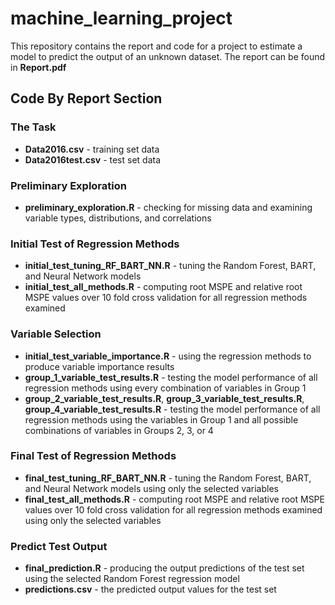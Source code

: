 # machine_learning_project
This repository contains the report and code for a project to estimate a model to predict the output of an unknown dataset. The report can be found in **Report.pdf**

## Code By Report Section
### The Task
- **Data2016.csv** - training set data
- **Data2016test.csv** - test set data

### Preliminary Exploration
- **preliminary_exploration.R** - checking for missing data and examining variable types, distributions, and correlations

### Initial Test of Regression Methods
- **initial_test_tuning_RF_BART_NN.R** - tuning the Random Forest, BART, and Neural Network models
- **initial_test_all_methods.R** - computing root MSPE and relative root MSPE values over 10 fold cross validation for all regression methods examined

### Variable Selection
- **initial_test_variable_importance.R** - using the regression methods to produce variable importance results
- **group_1_variable_test_results.R** - testing the model performance of all regression methods using every combination of variables in Group 1
- **group_2_variable_test_results.R**, **group_3_variable_test_results.R**, **group_4_variable_test_results.R** - testing the model performance of all regression methods using the variables in Group 1 and all possible combinations of variables in Groups 2, 3, or 4

### Final Test of Regression Methods
- **final_test_tuning_RF_BART_NN.R** - tuning the Random Forest, BART, and Neural Network models using only the selected variables
- **final_test_all_methods.R** - computing root MSPE and relative root MSPE values over 10 fold cross validation for all regression methods examined using only the selected variables

### Predict Test Output
- **final_prediction.R** - producing the output predictions of the test set using the selected Random Forest regression model
- **predictions.csv** - the predicted output values for the test set

